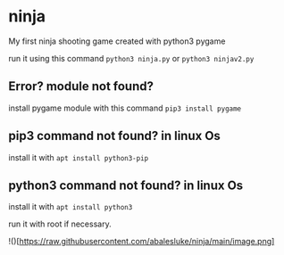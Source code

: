 # ninja
My first ninja shooting game created with python3 pygame 

run it using this command `python3 ninja.py` or `python3 ninjav2.py`

## Error? module not found?
install pygame module with this command `pip3 install pygame`

## pip3 command not found? in linux Os
install it with `apt install python3-pip`

## python3 command not found? in linux Os
install it with `apt install python3`

run it with root if necessary.

!()[https://raw.githubusercontent.com/abalesluke/ninja/main/image.png]

